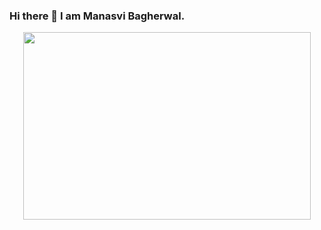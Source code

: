 ### Hi there 👋 I am Manasvi Bagherwal.

<p align="center">
  <img width="460" height="300" src="https://blush.design/api/download?shareUri=UcJ-S92eBNF0UZFD&c=Skin_0%7Eedb98a&w=800&h=800&fm=png
">
</p>

<!--
**Manasvie/Manasvie** is a ✨ _special_ ✨ repository because its `README.md` (this file) appears on your GitHub profile.

Here are some ideas to get you started:

- 🔭 I’m currently working on ...
- 🌱 I’m currently learning ...
- 👯 I’m looking to collaborate on ...
- 🤔 I’m looking for help with ...
- 💬 Ask me about ...
- 📫 How to reach me: ...
- 😄 Pronouns: ...
- ⚡ Fun fact: ...
-->
